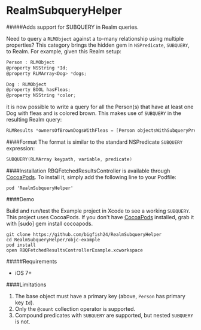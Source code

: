 # RealmSubqueryHelper
#####Adds support for SUBQUERY in Realm queries.

Need to query a `RLMObject` against a to-many relationship using multiple properties? This category brings the hidden gem in `NSPredicate`, `SUBQUERY`, to Realm. For example, given this Realm setup:

```Objective-C
Person : RLMObject
@property NSString *Id;
@property RLMArray<Dog> *dogs;

Dog : RLMObject
@property BOOL hasFleas;
@property NSString *color;
```

it is now possible to write a query for all the Person(s) that have at least one Dog with fleas and is colored brown. This makes use of `SUBQUERY` in the resulting Realm query:

```Objective-C
RLMResults *ownersOfBrownDogsWithFleas = [Person objectsWithSubqueryPredicate:@"SUBQUERY(dogs, $dog, $dog.hasFleas = YES AND $dog.color == 'brown').@count > 0"];
```
####Format
The format is similar to the standard NSPredicate `SUBQUERY` expression:
```Objective-C
SUBQUERY(RLMArray keypath, variable, predicate)
```

####Installation
RBQFetchedResultsController is available through [CocoaPods](http://cocoapods.org). To install
it, simply add the following line to your Podfile:

    pod 'RealmSubqueryHelper'

####Demo

Build and run/test the Example project in Xcode to see a working `SUBQUERY`. This project uses CocoaPods. If you don't have [CocoaPods](http://cocoapods.org/) installed, grab it with [sudo] gem install cocoapods.

```
git clone https://github.com/bigfish24/RealmSubqueryHelper
cd RealmSubqueryHelper/objc-example
pod install
open RBQFetchedResultsControllerExample.xcworkspace
```

#####Requirements
* iOS 7+

####Limitations
1. The base object must have a primary key (above, `Person` has primary key `Id`).
2. Only the `@count` collection operator is supported.
3. Compound predicates with `SUBQUERY` are supported, but nested `SUBQUERY` is not.






